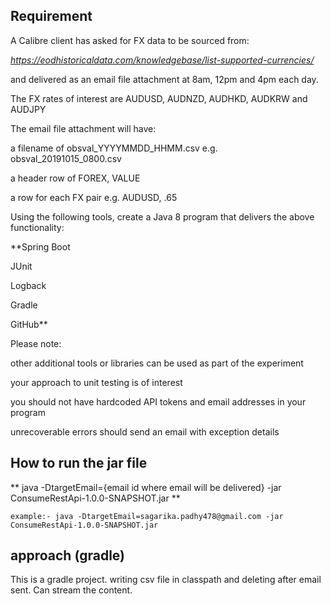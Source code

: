 ## Requirement

A Calibre client has asked for FX data to be sourced from:

_https://eodhistoricaldata.com/knowledgebase/list-supported-currencies/_

and delivered as an email file attachment at 8am, 12pm and 4pm each day.


The FX rates of interest are AUDUSD, AUDNZD, AUDHKD, AUDKRW and AUDJPY

The email file attachment will have:

a filename of obsval_YYYYMMDD_HHMM.csv e.g. obsval_20191015_0800.csv

a header row of FOREX, VALUE

a row for each FX pair e.g. AUDUSD, .65

Using the following tools, create a Java 8 program that delivers the above functionality:

**Spring Boot

JUnit

Logback 

Gradle

GitHub**  

Please note:

other additional tools or libraries can be used as part of the experiment

your approach to unit testing is of interest 

you should not have hardcoded API tokens and email addresses in your program

unrecoverable errors should send an email with exception details 

## How to run the jar file
** java -DtargetEmail={email id where email will be delivered} -jar ConsumeRestApi-1.0.0-SNAPSHOT.jar **

`example:- java -DtargetEmail=sagarika.padhy478@gmail.com -jar ConsumeRestApi-1.0.0-SNAPSHOT.jar `

## approach (gradle)
This is a gradle project.
writing csv file in classpath and deleting after email sent. Can stream the content. 
